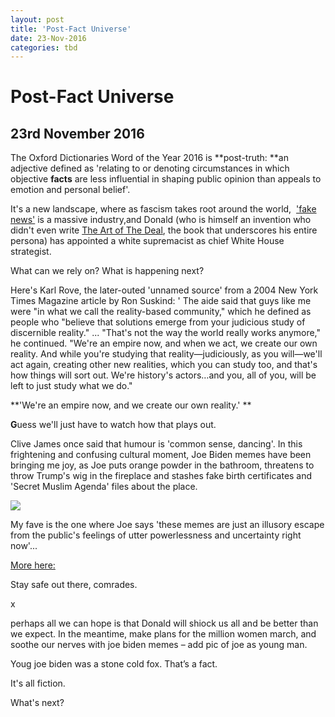 ```yaml
---
layout: post
title: 'Post-Fact Universe'
date: 23-Nov-2016
categories: tbd
---
```


# Post-Fact Universe

## 23rd November 2016

The Oxford Dictionaries Word of the Year 2016 is **post-truth: **an adjective defined as 'relating to or denoting circumstances in which objective **facts** are less influential in shaping public opinion than appeals to emotion and personal belief'.

It's a new landscape,   where as fascism takes root around the world,    <a href="https://www.washingtonpost.com/news/innovations/wp/2016/11/21/fake-news-is-just-the-beginning/">'fake news'</a> is a massive industry,and Donald (who is himself an invention who didn't even write <a href="http://www.newyorker.com/magazine/2016/07/25/donald-trumps-ghostwriter-tells-all">The Art of The Deal</a>, the book that underscores his entire persona) has appointed a white supremacist as chief White House strategist.

What can we rely on? What is happening next?

Here's Karl Rove, the later-outed 'unnamed source' from a 2004 New York Times Magazine article by Ron Suskind: ' The aide said that guys like me were "in what we call the reality-based community," which he defined as people who "believe that solutions emerge from your judicious study of discernible reality." ... "That's not the way the world really works anymore," he continued. "We're an empire now, and when we act, we create our own reality. And while you're studying that reality—judiciously, as you will—we'll act again, creating other new realities, which you can study too, and that's how things will sort out. We're history's actors…and you, all of you, will be left to just study what we do."<sup id="cite_ref-2"><a href="https://en.wikipedia.org/wiki/Reality-based_community#cite_note-2">

</a></sup>

**'We're an empire now, and we create our own reality.' **

**G**uess we'll just have to watch how that plays out.

Clive James once said that humour is 'common sense, dancing'. In this frightening and confusing cultural moment, Joe Biden memes have been bringing me joy, as Joe puts orange powder in the bathroom, threatens to throw Trump's wig in the fireplace and stashes fake birth certificates and 'Secret Muslim Agenda' files about the place.

<img class="photo-horiz" src="http://images.distractify.com/v0.2/featured/2016/11/bidenobama.png" />

 

My fave is the one where Joe says 'these memes are just an illusory escape from the public's feelings of utter powerlessness and uncertainty right now'...

<a href="http://distractify.com/trending/2016/11/16/best-of-joe-biden-and-obama-memes">More here:</a>

Stay safe out there, comrades.

x

 

 

 

perhaps all we can hope is that Donald will shiock us all and be better than we expect. In the meantime, make plans for the million women march, and soothe our nerves with joe biden memes – add pic of joe as young man.

Youg joe biden was a stone cold fox. That’s a fact.



<blockquote cite="https://twitter.com/girlposts/status/798707278551588865" data-tweet-id="798707278551588865" data-scribe="section:subject">

<div data-scribe="component:tweet">

<p dir="ltr" lang="en">

</p>

</blockquote>



 

It's all fiction.

What's next?
